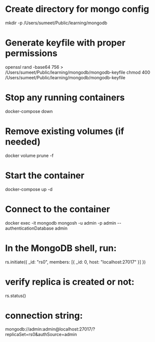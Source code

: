 # Create directory for mongo config
mkdir -p /Users/sumeet/Public/learning/mongodb

# Generate keyfile with proper permissions
openssl rand -base64 756 > /Users/sumeet/Public/learning/mongodb/mongodb-keyfile
chmod 400 /Users/sumeet/Public/learning/mongodb/mongodb-keyfile

# Stop any running containers
docker-compose down

# Remove existing volumes (if needed)
docker volume prune -f

# Start the container
docker-compose up -d

# Connect to the container
docker exec -it mongodb mongosh -u admin -p admin --authenticationDatabase admin

# In the MongoDB shell, run:
rs.initiate({
  _id: "rs0",
  members: [{ _id: 0, host: "localhost:27017" }]
})

# verify replica is created or not:
rs.status()

# connection string:
mongodb://admin:admin@localhost:27017/?replicaSet=rs0&authSource=admin

